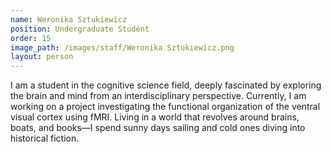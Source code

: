 ```yaml
---
name: Weronika Sztukiewicz
position: Undergraduate Student
order: 15
image_path: /images/staff/Weronika Sztukiewicz.png
layout: person
---
```

I am a student in the cognitive science field, deeply fascinated by exploring the brain and mind from an interdisciplinary perspective. Currently, I am working on a project investigating the functional organization of the ventral visual cortex using fMRI. Living in a world that revolves around brains, boats, and books—I spend sunny days sailing and cold ones diving into historical fiction.
